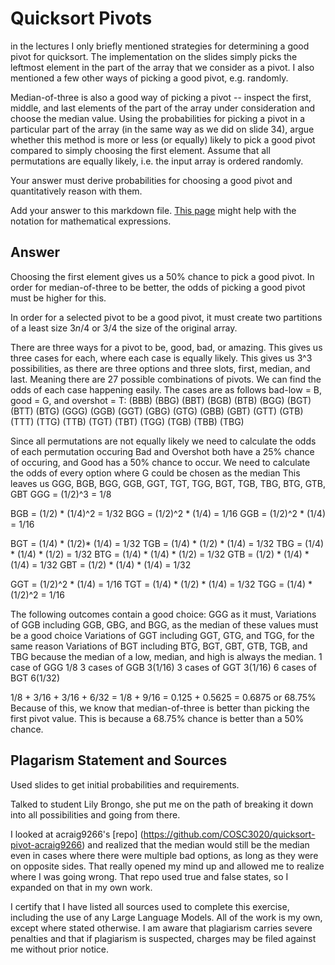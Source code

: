 # Quicksort Pivots

in the lectures I only briefly mentioned strategies for determining a good pivot
for quicksort. The implementation on the slides simply picks the leftmost
element in the part of the array that we consider as a pivot. I also mentioned a
few other ways of picking a good pivot, e.g. randomly.

Median-of-three is also a good way of picking a pivot -- inspect the first,
middle, and last elements of the part of the array under consideration and
choose the median value. Using the probabilities for picking a pivot in a
particular part of the array (in the same way as we did on slide 34), argue
whether this method is more or less (or equally) likely to pick a good pivot
compared to simply choosing the first element. Assume that all permutations are
equally likely, i.e. the input array is ordered randomly.

Your answer must derive probabilities for choosing a good pivot and
quantitatively reason with them.

Add your answer to this markdown file. [This
page](https://docs.github.com/en/get-started/writing-on-github/working-with-advanced-formatting/writing-mathematical-expressions)
might help with the notation for mathematical expressions.

## Answer

Choosing the first element gives us a 50% chance to pick a good pivot. In order for median-of-three to be better, the odds of picking a good pivot must be higher for this.

In order for a selected pivot to be a good pivot, it must create two partitions of a least size $3n/4$ or $3/4$ the size of the original array.

There are three ways for a pivot to be, good, bad, or amazing. This gives us three cases for each, where each case is equally likely. This gives us 3^3 possibilities, as there are three options and three slots, first, median, and last. Meaning there are 27 possible combinations of pivots. 
We can find the odds of each case happening easily.
The cases are as follows bad-low = B, good = G, and overshot = T:
(BBB) (BBG) (BBT) (BGB) (BTB) (BGG) (BGT) (BTT) (BTG)
(GGG) (GGB) (GGT) (GBG) (GTG) (GBB) (GBT) (GTT) (GTB)
(TTT) (TTG) (TTB) (TGT) (TBT) (TGG) (TGB) (TBB) (TBG)

Since all permutations are not equally likely we need to calculate the odds of each permutation occuring
Bad and Overshot both have a 25% chance of occuring, and Good has a 50% chance to occur. 
We need to calculate the odds of every option where G could be chosen as the median
This leaves us GGG, BGB, BGG, GGB, GGT, TGT, TGG, BGT, TGB, TBG, BTG, GTB, GBT
GGG = (1/2)^3 = 1/8

BGB = (1/2) * (1/4)^2 = 1/32
BGG = (1/2)^2 * (1/4) = 1/16
GGB = (1/2)^2 * (1/4) = 1/16

BGT = (1/4) * (1/2)* (1/4) = 1/32
TGB = (1/4) * (1/2) * (1/4) = 1/32
TBG = (1/4) * (1/4) * (1/2) = 1/32
BTG = (1/4) * (1/4) * (1/2) = 1/32
GTB = (1/2) * (1/4) * (1/4) = 1/32
GBT = (1/2) * (1/4) * (1/4) = 1/32

GGT = (1/2)^2 * (1/4) = 1/16
TGT = (1/4) * (1/2) * (1/4) = 1/32
TGG = (1/4) * (1/2)^2 = 1/16

The following outcomes contain a good choice:
GGG as it must,
Variations of GGB including GGB, GBG, and BGG, as the median of these values must be a good choice
Variations of GGT including GGT, GTG, and TGG, for the same reason
Variations of BGT including BTG, BGT, GBT, GTB, TGB, and TBG because the median of a low, median, and high is always the median.
1 case of GGG 1/8
3 cases of GGB 3(1/16)
3 cases of GGT 3(1/16)
6 cases of BGT 6(1/32)

1/8 + 3/16 + 3/16 + 6/32 = 
1/8 + 9/16 = 
0.125 + 0.5625 = 
0.6875 or 68.75%
Because of this, we know that median-of-three is better than picking the first pivot value. This is because a 68.75% chance is better than a 50% chance.


## Plagarism Statement and Sources

Used slides to get initial probabilities and requirements. 

Talked to student Lily Brongo, she put me on the path of breaking it down into all possibilities and going from there. 

I looked at acraig9266's [repo] (https://github.com/COSC3020/quicksort-pivot-acraig9266) and realized that the median would still be the median even in cases where there were multiple bad options, as long as they were on opposite sides. That really opened my mind up and allowed me to realize where I was going wrong. That repo used true and false states, so I expanded on that in my own work.

I certify that I have listed all sources used to complete this exercise, including the use of any Large Language Models. All of the work is my own, except where stated otherwise. I am aware that plagiarism carries severe penalties and that if plagiarism is suspected, charges may be filed against me without prior notice.
